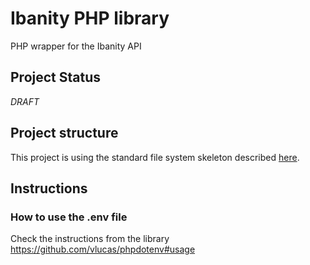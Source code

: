# Ibanity PHP library

PHP wrapper for the Ibanity API

## Project Status

*DRAFT*

## Project structure

This project is using the standard file system skeleton described [here](https://github.com/php-pds/skeleton).

## Instructions

### How to use the .env file

Check the instructions from the library https://github.com/vlucas/phpdotenv#usage